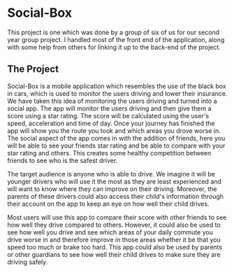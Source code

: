 # Social-Box

This project is one which was done by a group of six of us for our second year group project. I handled most of the front end of the application, along with some help from others for linking it up to the back-end of the project.

## The Project

Social-Box is a mobile application which resembles the use of the black box in cars, which is used to monitor the users
driving and lower their insurance. We have taken this idea of monitoring the users driving and turned into a social app.
The app will monitor the users driving and then give them a score using a star rating. The score will be calculated
using the user's speed, acceleration and time of day. Once your journey has finished the app will show you the route
you took and which areas you drove worse in. The social aspect of the app comes in with the addition of friends, here
you will be able to see your friends star rating and be able to compare with your star rating and others. This creates
some healthy competition between friends to see who is the safest driver.

The target audience is anyone who is able to drive. We imagine it will be younger drivers who will use it the most as
they are least experienced and will want to know where they can improve on their driving. Moreover, the parents of
these drivers could also access their child's information through their account on the app to keep an eye on how well
their child drives.

Most users will use this app to compare their score with other friends to see how well they drive compared to others.
However, it could also be used to see how well you drive and see which areas of your daily commute you drive worse
in and therefore improve in those areas whether it be that you speed too much or brake too hard. This app could also
be used by parents or other guardians to see how well their child drives to make sure they are driving safely.
